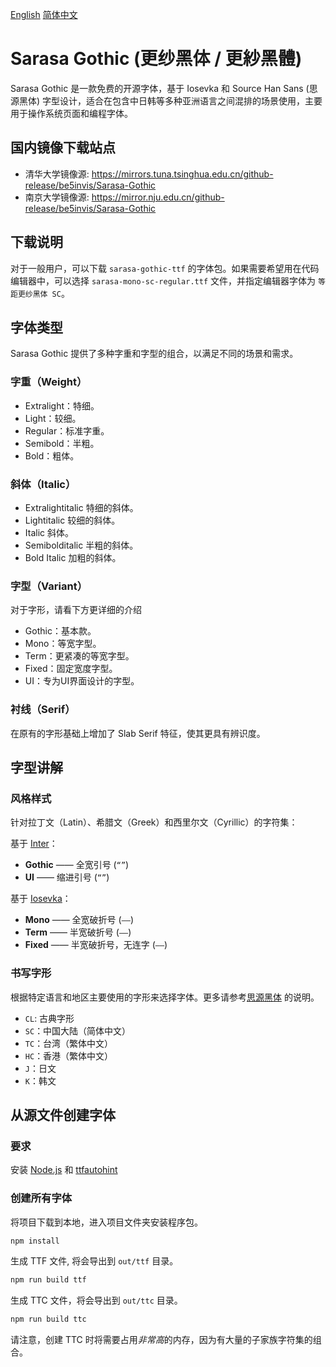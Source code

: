 [English](https://github.com/be5invis/Sarasa-Gothic#readme) [简体中文](README-CN.md)

# Sarasa Gothic (更纱黑体 / 更紗黑體)

Sarasa Gothic 是一款免费的开源字体，基于 Iosevka 和 Source Han Sans (思源黑体) 字型设计，适合在包含中日韩等多种亚洲语言之间混排的场景使用，主要用于操作系统页面和编程字体。

## 国内镜像下载站点

- 清华大学镜像源: https://mirrors.tuna.tsinghua.edu.cn/github-release/be5invis/Sarasa-Gothic
- 南京大学镜像源: https://mirror.nju.edu.cn/github-release/be5invis/Sarasa-Gothic

## 下载说明

对于一般用户，可以下载 `sarasa-gothic-ttf` 的字体包。如果需要希望用在代码编辑器中，可以选择 `sarasa-mono-sc-regular.ttf` 文件，并指定编辑器字体为 `等距更纱黑体 SC`。

## 字体类型

Sarasa Gothic 提供了多种字重和字型的组合，以满足不同的场景和需求。

### 字重（Weight）
- Extralight：特细。
- Light：较细。
- Regular：标准字重。
- Semibold：半粗。
- Bold：粗体。

### 斜体（Italic）
- Extralightitalic 特细的斜体。
- Lightitalic 较细的斜体。
- Italic 斜体。
- Semibolditalic 半粗的斜体。
- Bold Italic 加粗的斜体。

### 字型（Variant）
对于字形，请看下方更详细的介绍

- Gothic：基本款。
- Mono：等宽字型。
- Term：更紧凑的等宽字型。
- Fixed：固定宽度字型。
- UI：专为UI界面设计的字型。

### 衬线（Serif）
在原有的字形基础上增加了 Slab Serif 特征，使其更具有辨识度。


## 字型讲解

### 风格样式

针对拉丁文（Latin）、希腊文（Greek）和西里尔文（Cyrillic）的字符集：

基于 [Inter](https://github.com/rsms/inter)：
  - **Gothic** —— 全宽引号 (`“”`)
  - **UI** —— 缩进引号 (`“”`)

基于 [Iosevka](https://github.com/be5invis/Iosevka)：
- **Mono** —— 全宽破折号 (`——`)
- **Term** —— 半宽破折号 (`——`)
- **Fixed** —— 半宽破折号，无连字 (`——`)

### 书写字形

根据特定语言和地区主要使用的字形来选择字体。更多请参考[思源黑体](https://github.com/adobe-fonts/source-han-sans) 的说明。

- `CL`: 古典字形
- `SC`：中国大陆（简体中文）
- `TC`：台湾（繁体中文）
- `HC`：香港（繁体中文）
- `J`：日文
- `K`：韩文


## 从源文件创建字体

### 要求

安装 [Node.js](https://nodejs.org/en/) 和 [ttfautohint](https://www.freetype.org/ttfautohint)

### 创建所有字体

将项目下载到本地，进入项目文件夹安装程序包。

```bash
npm install
```

生成 TTF 文件, 将会导出到 `out/ttf` 目录。

```bash
npm run build ttf
```

生成 TTC 文件，将会导出到 `out/ttc` 目录。

```bash
npm run build ttc
```

请注意，创建 TTC 时将需要占用*非常高*的内存，因为有大量的子家族字符集的组合。
